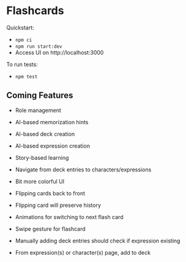 # Flashcards

Quickstart:
- `npm ci`
- `npm run start:dev`
- Access UI on http://localhost:3000

To run tests:
- `npm test`

## Coming Features

- Role management

- AI-based memorization hints
- AI-based deck creation
- AI-based expression creation
- Story-based learning
- Navigate from deck entries to characters/expressions

- Bit more colorful UI
- Flipping cards back to front
- Flipping card will preserve history
- Animations for switching to next flash card
- Swipe gesture for flashcard
- Manually adding deck entries should check if expression existing
- From expression(s) or character(s) page, add to deck
